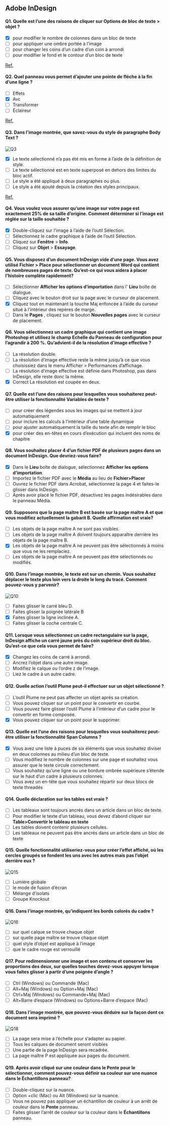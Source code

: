 ## Adobe InDesign

#### Q1. Quelle est l’une des raisons de cliquer sur Options de bloc de texte > objet ?

- [x] pour modifier le nombre de colonnes dans un bloc de texte
- [ ] pour appliquer une ombre portée à l’image
- [ ] pour changer les coins d’un cadre d’un coin à arrondi
- [ ] pour modifier le fond et le contour d’un bloc de texte

[Ref.](https://www.agitraining.com/adobe/indesign/tutorials/text-frame-options-in-indesign?page=4#:~:text=You%20can%20have%20InDesign%20determine,choosing%20Object%20%3E%20Text%20Frame%20Options.)

#### Q2. Quel panneau vous permet d’ajouter une pointe de flèche à la fin d’une ligne ?

- [ ] Effets
- [x] Avc
- [ ] Transformer
- [ ] Éclaireur

[Ref.](https://helpx.adobe.com/in/indesign/using/applying-line-stroke-settings.html#:~:text=Use%20the%20Start%20and%20End,the%20Start%20and%20End%20menus.)

#### Q3. Dans l’image montrée, que savez-vous du style de paragraphe Body Text ?

![Q3](images/question_3.jpg)

- [x] Le texte sélectionné n’a pas été mis en forme à l’aide de la définition de style.
- [ ] Le texte sélectionné est en texte superposé en dehors des limites du bloc actif.
- [ ] Le style a été appliqué à deux paragraphes ou plus.
- [ ] Le style a été ajouté depuis la création des styles principaux.

[Ref.](https://helpx.adobe.com/indesign/using/paragraph-character-styles.html)

#### Q4. Vous voulez vous assurer qu’une image sur votre page est exactement 25% de sa taille d’origine. Comment déterminer si l’image est réglée sur la taille souhaitée ?

- [x] Double-cliquez sur l’image à l’aide de l’outil Sélection.
- [ ] Sélectionnez le cadre graphique à l’aide de l’outil Sélection.
- [ ] Cliquez sur **Fenêtre** > **Info**.
- [ ] Cliquez sur **Objet** > **Essayage**.

#### Q5. Vous disposez d’un document InDesign vide d’une page. Vous avez utilisé Fichier > Place pour sélectionner un document Word qui contient de nombreuses pages de texte. Qu’est-ce qui vous aidera à placer l’histoire complète rapidement?

- [ ] Sélectionner **Afficher les options d’importation** dans l' **Lieu** boîte de dialogue.
- [ ] Cliquez avec le bouton droit sur la page avec le curseur de placement.
- [x] Cliquez tout en maintenant la touche Maj enfoncée à l’aide du curseur situé à l’intérieur des repères de marge.
- [ ] Dans le **Pages** , cliquez sur le bouton **Nouvelles pages** avec le curseur de placement.

#### Q6. Vous sélectionnez un cadre graphique qui contient une image Photoshop et utilisez le champ Echelle du Panneau de configuration pour l’agrandir à 200 %. Qu’advient-il de la résolution d’image effective ?

- [ ] La résolution double.
- [ ] La résolution d’image effective reste la même jusqu’à ce que vous choisissiez dans le menu Afficher > Performances d’affichage.
- [ ] La résolution d’image effective est définie dans Photoshop, pas dans InDesign, elle reste donc la même.
- [x] Correct La résolution est coupée en deux.

#### Q7. Quelle est l’une des raisons pour lesquelles vous souhaiterez peut-être utiliser la fonctionnalité Variables de texte ?

- [ ] pour créer des légendes sous les images qui se mettent à jour automatiquement
- [ ] pour inclure les calculs à l’intérieur d’une table dynamique
- [ ] pour ajuster automatiquement la taille du texte afin de remplir le bloc
- [x] pour créer des en-têtes en cours d’exécution qui incluent des noms de chapitre

#### Q8. Vous souhaitez placer 4 d’un fichier PDF de plusieurs pages dans un document InDesign. Que devriez-vous faire?

- [x] Dans le **Lieu** boîte de dialogue, sélectionnez **Afficher les options d’importation**.
- [ ] Importez le fichier PDF avec le **Média** au lieu de **Fichier>Placer**
- [ ] Ouvrez le fichier PDF dans Acrobat, sélectionnez la page 4 et faites-le glisser dans InDesign.
- [ ] Après avoir placé le fichier PDF, désactivez les pages indésirables dans le panneau Média.

#### Q9. Supposons que la page maître B est basée sur la page maître A et que vous modifiez actuellement la gabarit B. Quelle affirmation est vraie?

- [ ] Les objets de la page maître A ne sont pas visibles.
- [ ] Les objets de la page maître A doivent toujours apparaître derrière les objets de la page maître B.
- [x] Les objets de la page maître A ne peuvent pas être sélectionnés à moins que vous ne les remplaciez.
- [ ] Les objets de la page maître A ne peuvent pas être sélectionnés ou modifiés.

#### Q10. Dans l’image montrée, le texte est sur un chemin. Vous souhaitez déplacer le texte plus loin vers la droite le long du tracé. Comment pouvez-vous y parvenir?

![Q10](images/question_10.jpg)

- [ ] Faites glisser le carré bleu D.
- [ ] Faites glisser la poignée latérale B
- [x] Faites glisser la ligne inclinée A.
- [ ] Faites glisser la coche centrale C.

#### Q11. Lorsque vous sélectionnez un cadre rectangulaire sur la page, InDesign affiche un carré jaune près du coin supérieur droit du bloc. Qu’est-ce que cela vous permet de faire?

- [x] Changez les coins de carré à arrondi.
- [ ] Ancrez l’objet dans une autre image.
- [ ] Modifiez le calque ou l’ordre z de l’image.
- [ ] Liez le cadre à un autre cadre.

#### Q12. Quelle action l’outil Plume peut-il effectuer sur un objet sélectionné ?

- [ ] L’outil Plume ne peut pas affecter un objet après sa création.
- [ ] Vous pouvez cliquer sur un point pour le convertir en courbe.
- [ ] Vous pouvez faire glisser l’outil Plume à l’intérieur d’un cadre pour le convertir en forme composée.
- [x] Vous pouvez cliquer sur un point pour le supprimer.

#### Q13. Quelle est l’une des raisons pour lesquelles vous souhaiterez peut-être utiliser la fonctionnalité Span Columns ?

- [x] Vous avez une liste à puces de six éléments que vous souhaitez diviser en deux colonnes au milieu d’un bloc de texte.
- [ ] Vous modifiez le nombre de colonnes sur une page et souhaitez vous assurer que le texte circule correctement.
- [ ] Vous souhaitez qu’une ligne ou une bordure ombrée supérieure s’étende sur le haut d’un cadre à plusieurs colonnes.
- [ ] Vous avez un en-tête que vous souhaitez répartir sur deux blocs de texte threadés

#### Q14. Quelle déclaration sur les tables est vraie ?

- [ ] Les tableaux sont toujours ancrés dans un article dans un bloc de texte.
- [ ] Pour modifier le texte d’un tableau, vous devez d’abord cliquer sur **Table>Convertir le tableau en texte**
- [ ] Les tables doivent contenir plusieurs cellules.
- [ ] Les tableaux ne peuvent pas être ancrés dans un article dans un bloc de texte

#### Q15. Quelle fonctionnalité utiliseriez-vous pour créer l’effet affiché, où les cercles groupés se fondent les uns avec les autres mais pas l’objet derrière eux ?

![Q15](images/question_15.jpg)

- [ ] Lumière globale
- [ ] le mode de fusion d’écran
- [ ] Mélange d’isolats
- [ ] Groupe Knockout

#### Q16. Dans l’image montrée, qu’indiquent les bords colorés du cadre ?

![Q16](images/question_16.jpg)

- [ ] sur quel calque se trouve chaque objet
- [ ] sur quelle page maître se trouve chaque objet
- [ ] quel style d’objet est appliqué à l’image
- [ ] que le cadre rouge est verrouillé

#### Q17. Pour redimensionner une image et son contenu et conserver les proportions des deux, sur quelles touches devez-vous appuyer lorsque vous faites glisser à partir d’une poignée d’angle ?

- [ ] Ctrl (Windows) ou Commande (Mac)
- [ ] Alt+Maj (Windows) ou Option+Maj (Mac)
- [ ] Ctrl+Maj (Windows) ou Commande+Maj (Mac)
- [ ] Alt+Barre d’espace (Windows) ou Options+Barre d’espace (Mac)

#### Q18. Dans l’image montrée, que pouvez-vous déduire sur la façon dont ce document sera imprimé ?

![Q18](images/question_18.jpg)

- [ ] La page sera mise à l’échelle pour s’adapter au papier.
- [ ] Tous les calques de document seront visibles
- [ ] Une partie de la page InDesign sera recadrée.
- [ ] La page maître P est appliquée aux pages du document.

#### Q19. Après avoir cliqué sur une couleur dans le **Pente** pour le sélectionner, comment pouvez-vous définir sa couleur sur une nuance dans le **Échantillons** panneau?

- [ ] Double-cliquez sur la nuance.
- [ ] Option +clic (Mac) ou Alt (Windows) sur la nuance.
- [ ] Vous ne pouvez pas appliquer un échantillon de couleur à un arrêt de couleur dans le **Pente** panneau.
- [ ] Faites glisser l’arrêt de couleur sur la couleur dans le **Échantillons** panneau.
